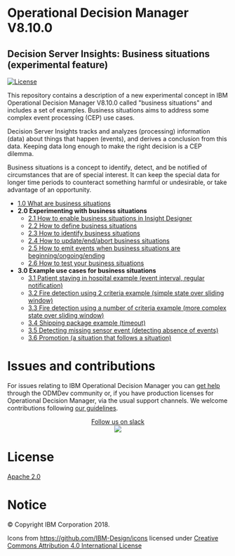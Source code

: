 # Operational Decision Manager V8.10.0

## Decision Server Insights: Business situations \(experimental feature\)
[![License](https://img.shields.io/badge/License-Apache%202.0-blue.svg)](https://opensource.org/licenses/Apache-2.0)

This repository contains a description of a new experimental concept in IBM Operational Decision Manager V8.10.0 called "business situations" and includes a set of examples. Business situations aims to address some complex event processing \(CEP\) use cases.

Decision Server Insights tracks and analyzes \(processing\) information \(data\) about things that happen \(events\), and derives a conclusion from this data. Keeping data long enough to make the right decision is a CEP dilemma.

Business situations is a concept to identify, detect, and be notified of circumstances that are of special interest. It can keep the special data for longer time periods to counteract something harmful or undesirable, or take advantage of an opportunity.

-   [1.0 What are business situations](docs/con_dsi_bs_whatisit.md)
-   **2.0 Experimenting with business situations**
	  -   [2.1 How to enable business situations in Insight Designer](docs/tsk_dsi_bs_enable.md)
      -   [2.2 How to define business situations](docs/tsk_dsi_bs_define.md)
      -   [2.3 How to identify business situations](docs/tsk_dsi_bs_identify.md)
      -   [2.4 How to update/end/abort business situations](docs/tsk_dsi_bs_update.md)
      -   [2.5 How to emit events when business situations are beginning/ongoing/ending](docs/tsk_dsi_bs_emit.md)
      -   [2.6 How to test your business situations](docs/tsk_dsi_bs_test.md)
-   **3.0 Example use cases for business situations**
      -   [3.1 Patient staying in hospital example \(event interval, regular notification\)](patientInHospital/patient.md)
      -   [3.2 Fire detection using 2 criteria example \(simple state over sliding window\)](firedetection2/firedetection.md)
      -   [3.3 Fire detection using a number of criteria example \(more complex state over sliding window\)](firedetectionmc/firedetectionmulticriteria.md)
      -   [3.4 Shipping package example \(timeout\)](shippingpackage/shippingpackage.md)
      -   [3.5 Detecting missing sensor event \(detecting absence of events\)](detectingMissingSensorEvent/detectingMissing.md.md)
      -   [3.6 Promotion \(a situation that follows a situation\)](promotion/tsk_dsi_bs_example_multiple_situations.md)


# Issues and contributions

For issues relating to IBM Operational Decision Manager you can [get help](https://developer.ibm.com/odm/home/connect/) through the ODMDev community or, if you have production licenses for Operational Decision Manager, via the usual support channels. We welcome contributions following [our guidelines](CONTRIBUTING.md).


<p align="center">
  <a href="https://join.slack.com/t/odmdev/shared_invite/enQtMjU0NzIwMjM1MTg0LTQyYTMzNGQ4NzJkMDYxMDU5MDRmYTM4MjcxN2RiMzNmZWZmY2UzYzRhMjk0N2FmZjU2YzJlMTRmN2FhZDY4NmQ">
        Follow us on slack
        <br>
        <img src="https://a.slack-edge.com/436da/marketing/img/meta/favicon-32.png">
  </a>
</p>

# License
[Apache 2.0](LICENSE)

# Notice
© Copyright IBM Corporation 2018.

Icons from https://github.com/IBM-Design/icons licensed under [Creative Commons Attribution 4.0 International License](http://creativecommons.org/licenses/by/4.0/)
